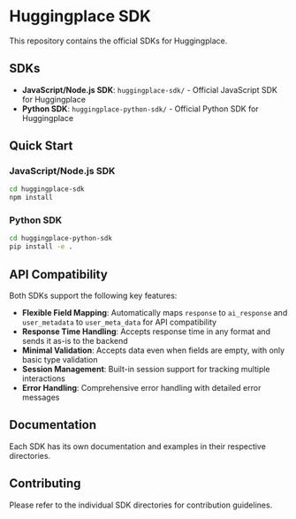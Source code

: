 # Huggingplace SDK

This repository contains the official SDKs for Huggingplace.

## SDKs

- **JavaScript/Node.js SDK**: `huggingplace-sdk/` - Official JavaScript SDK for Huggingplace
- **Python SDK**: `huggingplace-python-sdk/` - Official Python SDK for Huggingplace

## Quick Start

### JavaScript/Node.js SDK

```bash
cd huggingplace-sdk
npm install
```

### Python SDK

```bash
cd huggingplace-python-sdk
pip install -e .
```

## API Compatibility

Both SDKs support the following key features:

- **Flexible Field Mapping**: Automatically maps `response` to `ai_response` and `user_metadata` to `user_meta_data` for API compatibility
- **Response Time Handling**: Accepts response time in any format and sends it as-is to the backend
- **Minimal Validation**: Accepts data even when fields are empty, with only basic type validation
- **Session Management**: Built-in session support for tracking multiple interactions
- **Error Handling**: Comprehensive error handling with detailed error messages

## Documentation

Each SDK has its own documentation and examples in their respective directories.

## Contributing

Please refer to the individual SDK directories for contribution guidelines. 